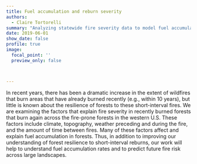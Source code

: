 ```yaml
---
title: Fuel accumulation and reburn severity
authors:
  - Claire Tortorelli
summary: "Analyzing statewide fire severity data to model fuel accumulation rates and predict fire seveirty in reburns"
date: 2019-06-01
show_date: false
profile: true
image:
  focal_point: ''
  preview_only: false



---
```


In recent years, there has been a dramatic increase in the extent of wildfires that burn areas that have already burned recently (e.g., within 10 years), but little is known about the resilience of forests to these short-interval fires. We are examining the factors that explain fire severity in recently burned forests that burn again across the fire-prone forests in the western U.S. These factors include climate, topography, weather preceding and during the fire, and the amount of time between fires. Many of these factors affect and explain fuel accumulation in forests. Thus, in addition to improving our understanding of forest resilience to short-interval reburns, our work will help to understand fuel accumulation rates and to predict future fire risk across large landscapes.